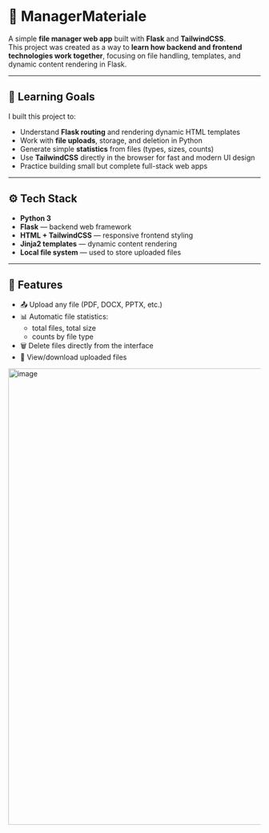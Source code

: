 # 📁 ManagerMateriale

A simple **file manager web app** built with **Flask** and **TailwindCSS**.  
This project was created as a way to **learn how backend and frontend technologies work together**, focusing on file handling, templates, and dynamic content rendering in Flask.

---

## 🧠 Learning Goals

I built this project to:
- Understand **Flask routing** and rendering dynamic HTML templates
- Work with **file uploads**, storage, and deletion in Python
- Generate simple **statistics** from files (types, sizes, counts)
- Use **TailwindCSS** directly in the browser for fast and modern UI design
- Practice building small but complete full-stack web apps

---

## ⚙️ Tech Stack

- **Python 3**
- **Flask** — backend web framework
- **HTML + TailwindCSS** — responsive frontend styling
- **Jinja2 templates** — dynamic content rendering
- **Local file system** — used to store uploaded files

---

## 🚀 Features

- 📤 Upload any file (PDF, DOCX, PPTX, etc.)  
- 📊 Automatic file statistics:  
  - total files, total size  
  - counts by file type  
- 🗑️ Delete files directly from the interface  
- 📂 View/download uploaded files  



<img width="1900" height="910" alt="image" src="https://github.com/user-attachments/assets/137697b7-d6ad-469f-95c5-19951da36991" />

